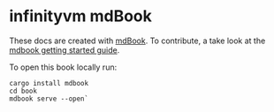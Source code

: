 # infinityvm mdBook

These docs are created with [mdBook](https://rust-lang.github.io/mdBook/). To contribute, a take look at the [mdbook getting started guide](https://rust-lang.github.io/mdBook/guide/creating.html). 

To open this book locally run:

```
cargo install mdbook
cd book 
mdbook serve --open`
```